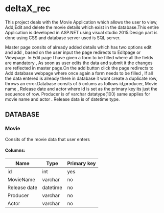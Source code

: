 # deltaX_rec
This project deals with the Movie Application which allows the user to view, Add,Edit and delete the movie details which exist in the database.This entire Application is developed in ASP.NET using visual studio 2015.Design part is done using CSS and database server used is SQL server.

 Master  page consits of already added details which has two options edit and add , based on the user input the page redirects to Editpage or Viewpage. In Edit page I have given a form to be filled where all the fields are mandatory , As soon as user edits the data and submit it the changes are reflected in master page.On the add button click the page redirects to Add database webpage where once again a form needs to be filled , If all the data entered is already there in database it wont create a duplicate row, throws an error.Database consits of 5 colums as follows id,producer, Movie name , Release date and actor where id is set as the primary key its just the sequence of row. Producer is of varchar datatype(100) same applies for movie name and actor . Release data is of datetime type. 
 

## DATABASE
### Movie
Consits of the movie data that user enters

#### Columns:

|       Name         |Type                           |Primary key                  |
|-----------------|-------------------------------|-----------------------------|
|id                |int                       |yes                        |     
|MovieName         |varchar                      |no                         |
|Release date      |datetime                     |no                         |
|Producer          |varchar                      |no                         |
|Actor             |varchar                      |no                         |
